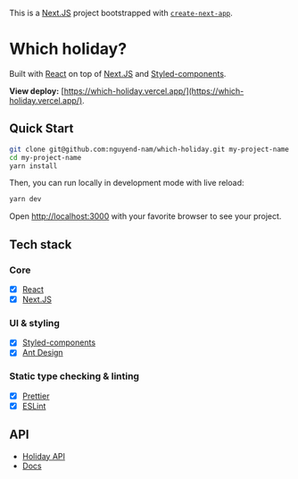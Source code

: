 This is a [Next.JS](https://nextjs.org/) project bootstrapped with [`create-next-app`](https://github.com/vercel/next.js/tree/canary/packages/create-next-app).

# Which holiday?

Built with [React](https://reactjs.org/) on top of [Next.JS](https://nextjs.org/) and [Styled-components](https://styled-components.com/).

**View deploy:** [https://which-holiday.vercel.app/](https://which-holiday.vercel.app/).

## Quick Start

```bash
git clone git@github.com:nguyend-nam/which-holiday.git my-project-name
cd my-project-name
yarn install
```

Then, you can run locally in development mode with live reload:

```bash
yarn dev
```

Open [http://localhost:3000](http://localhost:3000) with your favorite browser
to see your project.

## Tech stack

### Core

- [x] [React](https://reactjs.org/)
- [x] [Next.JS](https://nextjs.org/)

### UI & styling

- [x] [Styled-components](https://styled-components.com/)
- [x] [Ant Design](https://ant.design/)

### Static type checking & linting

- [x] [Prettier](https://prettier.io/)
- [x] [ESLint](http://eslint.org/)

## API

- [Holiday API](https://holidayapi.com/)
- [Docs](https://holidayapi.com/docs)
